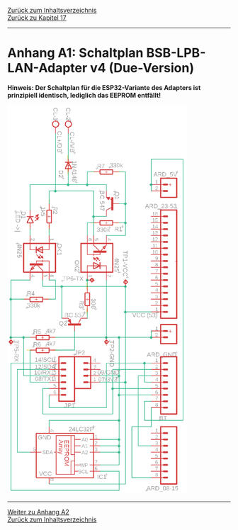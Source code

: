 [Zurück zum Inhaltsverzeichnis](inhaltsverzeichnis.md)  
[Zurück zu Kapitel 17](kap17.md)    
    
---
    

    
# Anhang A1: Schaltplan BSB-LPB-LAN-Adapter v4 (Due-Version)
  
**Hinweis: Der Schaltplan für die ESP32-Variante des Adapters ist prinzipiell identisch, lediglich das EEPROM entfällt!**  
  
<img src="https://raw.githubusercontent.com/1coderookie/BSB-LPB-LAN/master/docs/pics/circuit_diagram_adapter_v4.png">  
 
       
    
---
    
     
[Weiter zu Anhang A2](anhang_a2.md)      
[Zurück zum Inhaltsverzeichnis](inhaltsverzeichnis.md)  
